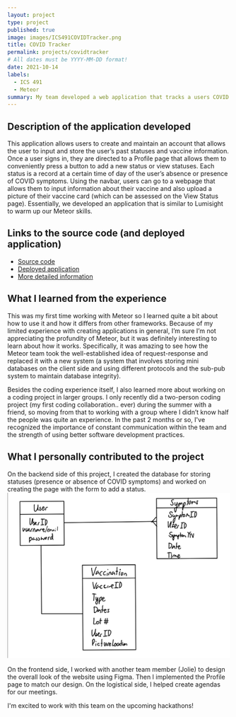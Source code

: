 ```yaml
---
layout: project
type: project
published: true
image: images/ICS491COVIDTracker.png
title: COVID Tracker
permalink: projects/covidtracker
# All dates must be YYYY-MM-DD format!
date: 2021-10-14
labels:
  - ICS 491
  - Meteor
summary: My team developed a web application that tracks a users COVID status over time and allows them to keep their vaccination record in the application. 
---
```


## Description of the application developed
This application allows users to create and maintain an account that allows the user to input and store the user’s past statuses and vaccine information. Once a user signs in, they are directed to a Profile page that allows them to conveniently press a button to add a new status or view statuses. Each status is a record at a certain time of day of the user’s absence or presence of COVID symptoms. Using the navbar, users can go to a webpage that allows them to input information about their vaccine and also upload a picture of their vaccine card (which can be assessed on the View Status page). Essentially, we developed an application that is similar to Lumisight to warm up our Meteor skills.  

## Links to the source code (and deployed application)
- [Source code](https://github.com/ICS491-Fall2021/covid-tracker)
- [Deployed application](https://covid-tracker.meteorapp.com/)
- [More detailed information](https://ics491-fall2021.github.io/covid-tracker.github.io/)

## What I learned from the experience
This was my first time working with Meteor so I learned quite a bit about how to use it and how it differs from other frameworks. Because of my limited experience with creating applications in general, I’m sure I’m not appreciating the profundity of Meteor, but it was definitely interesting to learn about how it works. Specifically, it was amazing to see how the Meteor team took the well-established idea of request-response and replaced it with a new system (a system that involves storing mini databases on the client side and using different protocols and the sub-pub system to maintain database integrity).

Besides the coding experience itself, I also learned more about working on a coding project in larger groups. I only recently did a two-person coding project (my first coding collaboration.. ever) during the summer with a friend, so moving from that to working with a group where I didn’t know half the people was quite an experience. In the past 2 months or so, I've recognized the importance of constant communication within the team and the strength of using better software development practices. 

## What I personally contributed to the project
On the backend side of this project, I created the database for storing statuses (presence or absence of COVID symptoms) and worked on creating the page with the form to add a status. 
<img class="ui medium right floated rounded image" src="../images/ICS491COVIDTrackerDatabaseDesign.png">

On the frontend side, I worked with another team member (Jolie) to design the overall look of the website using Figma. Then I implemented the Profile page to match our design. On the logistical side, I helped create agendas for our meetings.

I'm excited to work with this team on the upcoming hackathons!

